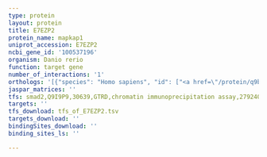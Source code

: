 ```yaml
---
type: protein
layout: protein
title: E7EZP2
protein_name: mapkap1
uniprot_accession: E7EZP2
ncbi_gene_id: '100537196'
organism: Danio rerio
function: target gene
number_of_interactions: '1'
orthologs: '[{"species": "Homo sapiens", "id": ["<a href=\"/protein/q9bpz7\">Q9BPZ7</a>"]}, {"species": "Mus musculus", "id": ["<a href=\"/protein/q8bkh7\">Q8BKH7</a>"]}, {"species": "Rattus norvegicus", "id": ["<a href=\"/protein/q6ayf1\">Q6AYF1</a>"]}, {"species": "Drosophila melanogaster", "id": ["<a href=\"/protein/q9v719\">Q9V719</a>"]}]'
jaspar_matrices: ''
tfs: smad2,Q9I9P9,30639,GTRD,chromatin immunoprecipitation assay,27924024%5Buid%5D,No
targets: ''
tfs_download: tfs_of_E7EZP2.tsv
targets_download: ''
bindingSites_download: ''
binding_sites_ls: ''

---
```

